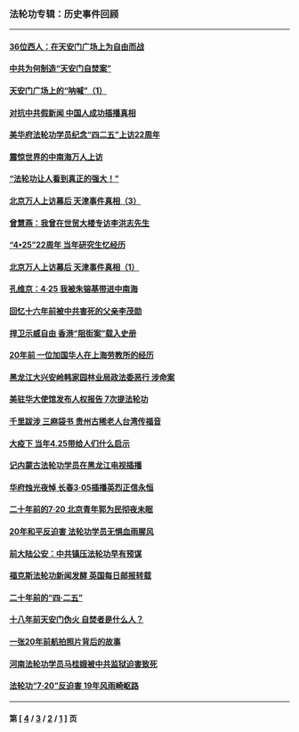 ### 法轮功专辑：历史事件回顾
---
#### [36位西人：在天安门广场上为自由而战](../../pages/nf5793/n13390029.md?09080430) 
#### [中共为何制造“天安门自焚案”](../../pages/nf5793/n13183270.md?09080430) 
#### [天安门广场上的“呐喊”（1）](../../pages/nf5793/n13105277.md?09080430) 
#### [对抗中共假新闻 中国人成功插播真相](../../pages/nf5793/n12910618.md?09080430) 
#### [美华府法轮功学员纪念“四二五”上访22周年](../../pages/nf5793/n12904445.md?09080430) 
#### [震惊世界的中南海万人上访](../../pages/nf5793/n12903976.md?09080430) 
#### [“法轮功让人看到真正的强大！”](../../pages/nf5793/n12903195.md?09080430) 
#### [北京万人上访幕后 天津事件真相（3）](../../pages/nf5793/n12902807.md?09080430) 
#### [曾慧燕：我曾在世贸大楼专访李洪志先生](../../pages/nf5793/n12898729.md?09080430) 
#### [“4•25”22周年 当年研究生忆经历](../../pages/nf5793/n12894152.md?09080430) 
#### [北京万人上访幕后 天津事件真相（1）](../../pages/nf5793/n12885174.md?09080430) 
#### [孔维京：4·25 我被朱镕基带进中南海](../../pages/nf5793/n12864987.md?09080430) 
#### [回忆十六年前被中共害死的父亲李茂勋](../../pages/nf5793/n12880270.md?09080430) 
#### [捍卫示威自由 香港“阻街案”载入史册](../../pages/nf5793/n12811245.md?09080430) 
#### [20年前 一位加国华人在上海劳教所的经历](../../pages/nf5793/n12707932.md?09080430) 
#### [黑龙江大兴安岭韩家园林业局政法委恶行 涉命案](../../pages/nf5793/n12622815.md?09080430) 
#### [美驻华大使馆发布人权报告 7次提法轮功](../../pages/nf5793/n12520541.md?09080430) 
#### [千里跋涉 三麻袋书 贵州古稀老人台湾传福音](../../pages/nf5793/n12198750.md?09080430) 
#### [大疫下 当年4.25带给人们什么启示](../../pages/nf5793/n12058565.md?09080430) 
#### [记内蒙古法轮功学员在黑龙江电视插播](../../pages/nf5793/n11699194.md?09080430) 
#### [华府烛光夜悼 长春3·05插播英烈正信永恒](../../pages/nf5793/n11397432.md?09080430) 
#### [二十年前的7·20 北京青年郭为民彻夜未眠](../../pages/nf5793/n11354195.md?09080430) 
#### [20年和平反迫害 法轮功学员无惧血雨腥风](../../pages/nf5793/n11348279.md?09080430) 
#### [前大陆公安：中共镇压法轮功早有预谋](../../pages/nf5793/n11352168.md?09080430) 
#### [福克斯法轮功新闻发酵  英国每日邮报转载](../../pages/nf5793/n11285952.md?09080430) 
#### [二十年前的“四·二五”](../../pages/nf5793/n11207639.md?09080430) 
#### [十八年前天安门伪火 自焚者是什么人？](../../pages/nf5793/n10996556.md?09080430) 
#### [一张20年前航拍照片背后的故事](../../pages/nf5793/n10693797.md?09080430) 
#### [河南法轮功学员马桂娥被中共监狱迫害致死](../../pages/nf5793/n10684974.md?09080430) 
#### [法轮功“7‧20”反迫害 19年风雨崎岖路](../../pages/nf5793/n10570834.md?09080430) 

---
#### 第 [ [4](./4.md?09080430) / [3](./3.md?09080430) / [2](./2.md?09080430) / [1](./1.md?09080430) ] 页
